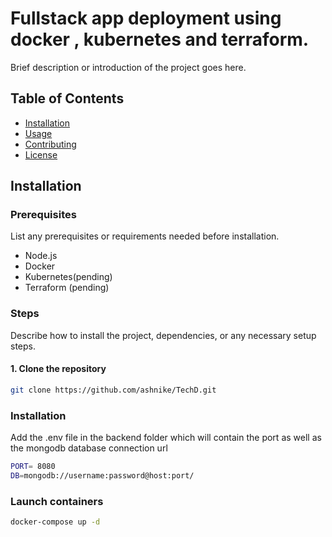 # Fullstack app deployment using docker , kubernetes and terraform.

Brief description or introduction of the project goes here.

## Table of Contents

- [Installation](#installation)
- [Usage](#usage)
- [Contributing](#contributing)
- [License](#license)

## Installation
### Prerequisites

List any prerequisites or requirements needed before installation.

- Node.js
- Docker
- Kubernetes(pending)
- Terraform (pending)

### Steps

Describe how to install the project, dependencies, or any necessary setup steps.

#### 1. Clone the repository

```bash
git clone https://github.com/ashnike/TechD.git

```
### Installation

Add the .env file in the backend folder which will contain the port as well as 
the mongodb database connection url 
```bash
PORT= 8080
DB=mongodb://username:password@host:port/
```

### Launch containers


```bash
docker-compose up -d
```
